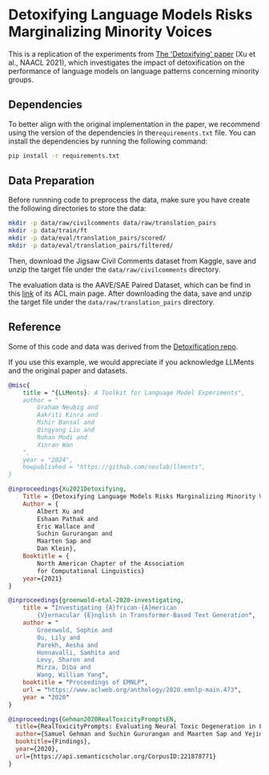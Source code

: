 # Detoxifying Language Models Risks Marginalizing Minority Voices

This is a replication of the experiments from
[The 'Detoxifying' paper](https://aclanthology.org/2021.naacl-main.190)
(Xu et al., NAACL 2021), which investigates the impact of
detoxification on the performance of language models on language patterns
concerning minority groups.

## Dependencies

To better align with the original implementation in the paper,
we recommend using the version of the dependencies in the`requirements.txt`
file. You can install the dependencies by running the following command:

```bash
pip install -r requirements.txt
```

## Data Preparation

Before runnning code to preprocess the data, make sure you have create
the following directories to store the data:

```bash
mkdir -p data/raw/civilcomments data/raw/translation_pairs
mkdir -p data/train/ft
mkdir -p data/eval/translation_pairs/scored/
mkdir -p data/eval/translation_pairs/filtered/
```

Then, download the Jigsaw Civil Comments dataset from Kaggle,
save and unzip the target file under the `data/raw/civilcomments` directory.

The evaluation data is the AAVE/SAE Paired Dataset, which can be find in this
[link](https://aclanthology.org/2020.emnlp-main.473/) of its ACL main page.
After downloading the data, save and unzip the target file under the
`data/raw/translation_pairs` directory.

## Reference

Some of this code and data was derived from the
[Detoxification repo](https://github.com/albertkx/detoxifying-lms).

If you use this example, we would appreciate if you acknowledge LLMents
and the original paper and datasets.

```bibtex
@misc{
    title = "{LLMents}: A Toolkit for Language Model Experiments",
    author = "
        Graham Neubig and
        Aakriti Kinra and
        Mihir Bansal and
        Qingyang Liu and
        Rohan Modi and
        Xinran Wan
    ",
    year = "2024",
    howpublished = "https://github.com/neulab/llments",
}
```

```bibtex
@inproceedings{Xu2021Detoxifying,
    Title = {Detoxifying Language Models Risks Marginalizing Minority Voices},
    Author = {
        Albert Xu and
        Eshaan Pathak and
        Eric Wallace and
        Suchin Gururangan and
        Maarten Sap and
        Dan Klein},
    Booktitle = {
        North American Chapter of the Association
        for Computational Linguistics}
    year={2021}
}
```

```bibtex
@inproceedings{groenwold-etal-2020-investigating,
    title = "Investigating {A}frican-{A}merican
        {V}ernacular {E}nglish in Transformer-Based Text Generation",
    author = "
        Groenwold, Sophie and
        Ou, Lily and
        Parekh, Aesha and
        Honnavalli, Samhita and
        Levy, Sharon and
        Mirza, Diba and
        Wang, William Yang",
    booktitle = "Proceedings of EMNLP",
    url = "https://www.aclweb.org/anthology/2020.emnlp-main.473",
    year = "2020"
}
```

```bibtex
@inproceedings{Gehman2020RealToxicityPromptsEN,
  title={RealToxicityPrompts: Evaluating Neural Toxic Degeneration in Language Models},
  author={Samuel Gehman and Suchin Gururangan and Maarten Sap and Yejin Choi and Noah A. Smith},
  booktitle={Findings},
  year={2020},
  url={https://api.semanticscholar.org/CorpusID:221878771}
}
```
